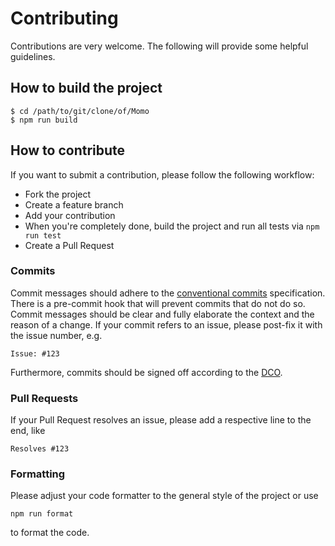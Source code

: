# Contributing

Contributions are very welcome. The following will provide some helpful guidelines.

## How to build the project

```
$ cd /path/to/git/clone/of/Momo
$ npm run build
```

## How to contribute

If you want to submit a contribution, please follow the following workflow:

* Fork the project
* Create a feature branch
* Add your contribution
* When you're completely done, build the project and run all tests via `npm run test`
* Create a Pull Request

### Commits

Commit messages should adhere to the [conventional commits](https://www.conventionalcommits.org/en/v1.0.0/) 
specification. There is a pre-commit hook that will prevent commits that do not do so. 
Commit messages should be clear and fully elaborate the context and the reason of a change.
If your commit refers to an issue, please post-fix it with the issue number, e.g.

```
Issue: #123
```

Furthermore, commits should be signed off according to the [DCO](DCO).

### Pull Requests

If your Pull Request resolves an issue, please add a respective line to the end, like

```
Resolves #123
```

### Formatting

Please adjust your code formatter to the general style of the project or use
```
npm run format
```
to format the code.
